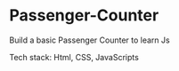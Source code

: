 # Passenger-Counter
Build a basic Passenger Counter to learn Js

Tech stack: Html, CSS, JavaScripts
